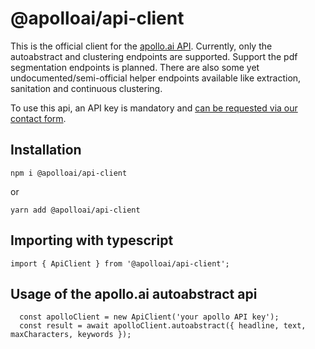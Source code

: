 # @apolloai/api-client

This is the official client for the [apollo.ai API](https://docs.apollo.ai). Currently, only the autoabstract and clustering endpoints are supported. Support the pdf segmentation endpoints is planned. 
There are also some yet undocumented/semi-official helper endpoints available like extraction, sanitation and continuous clustering.

To use this api, an API key is mandatory and [can be requested via our contact form](https://apollo.ai). 

## Installation

```
npm i @apolloai/api-client 
```

or

```
yarn add @apolloai/api-client 
```

## Importing with typescript

```
import { ApiClient } from '@apolloai/api-client';
```

## Usage of the apollo.ai autoabstract api

```
  const apolloClient = new ApiClient('your apollo API key');
  const result = await apolloClient.autoabstract({ headline, text, maxCharacters, keywords });
```
